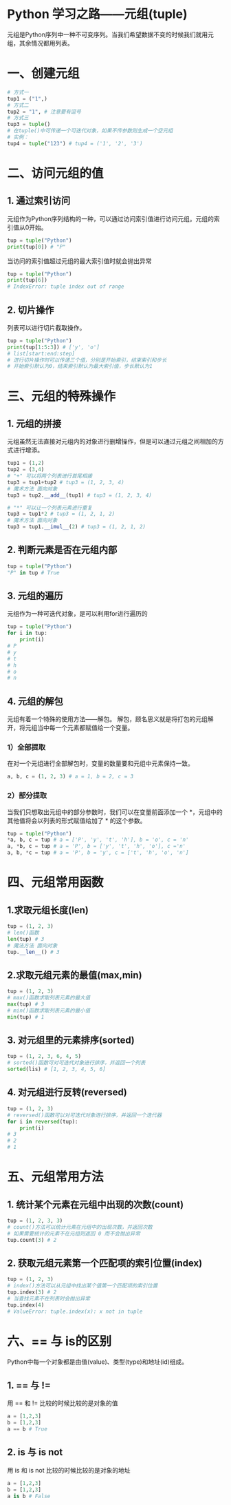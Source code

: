 # Python 学习之路——元组(tuple)

元组是Python序列中一种不可变序列。当我们希望数据不变的时候我们就用元组，其余情况都用列表。

# 一、创建元组
```python
# 方式一 
tup1 = ("1",)
# 方式二
tup2 = "1", # 注意要有逗号
# 方式三
tup3 = tuple()
# 在tuple()中可传递一个可迭代对象，如果不传参数则生成一个空元组
# 实例：
tup4 = tuple("123") # tup4 = ('1', '2', '3')
```
# 二、访问元组的值
## 1. 通过索引访问
元组作为Python序列结构的一种，可以通过访问索引值进行访问元组。元组的索引值从0开始。
```python
tup = tuple("Python")
print(tup[0]) # "P"
```
当访问的索引值超过元组的最大索引值时就会抛出异常
```python
tup = tuple("Python")
print(tup[6]) 
# IndexError: tuple index out of range
```
## 2. 切片操作
列表可以进行切片截取操作。
```python
tup = tuple("Python")
print(tup[1:5:3]) # ['y', 'o']
# list[start:end:step]
# 进行切片操作时可以传递三个值，分别是开始索引，结束索引和步长
# 开始索引默认为0，结束索引默认为最大索引值，步长默认为1
```
# 三、元组的特殊操作
## 1. 元组的拼接
元组虽然无法直接对元组内的对象进行删增操作，但是可以通过元组之间相加的方式进行增添。
```python
tup1 = (1,2)
tup2 = (3,4)
# "+" 可以将两个列表进行首尾相接
tup3 = tup1+tup2 # tup3 = (1, 2, 3, 4)
# 魔术方法 面向对象
tup3 = tup2.__add__(tup1) # tup3 = (1, 2, 3, 4)

# "*" 可以让一个列表元素进行重复
tup3 = tup1*2 # tup3 = (1, 2, 1, 2)
# 魔术方法 面向对象
tup3 = tup1.__imul__(2) # tup3 = (1, 2, 1, 2)
```
## 2. 判断元素是否在元组内部
```python
tup = tuple("Python")
"P" in tup # True
```
## 3. 元组的遍历
元组作为一种可迭代对象，是可以利用for进行遍历的
```python
tup = tuple("Python")
for i in tup:
	print(i)
# P
# y
# t
# h
# o
# n
```
## 4. 元组的解包
元组有着一个特殊的使用方法——解包。
解包，顾名思义就是将打包的元组解开，将元组当中每一个元素都赋值给一个变量。
### 1）全部提取
在对一个元组进行全部解包时，变量的数量要和元组中元素保持一致。
```python
a, b, c = (1, 2, 3) # a = 1, b = 2, c = 3
```
### 2）部分提取
当我们只想取出元组中的部分参数时，我们可以在变量前面添加一个 *，元组中的其他值将会以列表的形式赋值给加了 * 的这个参数。
```python
tup = tuple("Python")
*a, b, c = tup # a = ['P', 'y', 't', 'h'], b = 'o', c = 'n'
a, *b, c = tup # a = 'P', b = ['y', 't', 'h', 'o'], c ='n'
a, b, *c = tup # a = 'P', b = 'y', c = ['t', 'h', 'o', 'n']
```
# 四、元组常用函数
## 1.求取元组长度(len)
```python
tup = (1, 2, 3)
# len()函数
len(tup) # 3
# 魔法方法 面向对象
tup.__len__() # 3
```
## 2.求取元组元素的最值(max,min)
```python
tup = (1, 2, 3)
# max()函数求取列表元素的最大值
max(tup) # 3
# min()函数求取列表元素的最小值
min(tup) # 1
```
## 3. 对元组里的元素排序(sorted)
```python
tup = (1, 2, 3, 6, 4, 5)
# sorted()函数可对可迭代对象进行排序，并返回一个列表
sorted(lis) # [1, 2, 3, 4, 5, 6]
```
## 4. 对元组进行反转(reversed)
```python
tup = (1, 2, 3)
# reversed()函数可以对可迭代对象进行排序，并返回一个迭代器
for i in reversed(tup):
	print(i)
# 3
# 2
# 1
```
# 五、元组常用方法
## 1. 统计某个元素在元组中出现的次数(count)
```python
tup = (1, 2, 3, 3)
# count()方法可以统计元素在元组中的出现次数，并返回次数
# 如果需要统计的元素不在元组则返回 0 而不会抛出异常
tup.count(3) # 2
```
## 2. 获取元组元素第一个匹配项的索引位置(index)
```python
tup = (1, 2, 3)
# index()方法可以从元组中找出某个值第一个匹配项的索引位置
tup.index(3) # 2
# 当查找元素不在列表时会抛出异常
tup.index(4)
# ValueError: tuple.index(x): x not in tuple
```
# 六、== 与 is的区别
Python中每一个对象都是由值(value)、类型(type)和地址(id)组成。
## 1. == 与 !=
用 == 和 != 比较的时候比较的是对象的值
```python
a = [1,2,3]
b = [1,2,3]
a == b # True
```
## 2. is 与 is not
用 is 和 is not 比较的时候比较的是对象的地址
```python
a = [1,2,3]
b = [1,2,3]
a is b # False
```